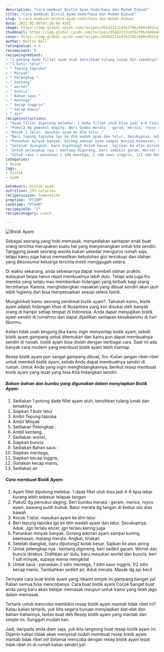 ```yaml
---
description: "Cara membuat Bistik Ayam Sederhana dan Mudah Dibuat"
title: "Cara membuat Bistik Ayam Sederhana dan Mudah Dibuat"
slug: 5-cara-membuat-bistik-ayam-sederhana-dan-mudah-dibuat
date: 2021-02-09T07:20:09.436Z
image: https://img-global.cpcdn.com/recipes/d5dd2213c0f6270b/680x482cq70/bistik-ayam-foto-resep-utama.jpg
thumbnail: https://img-global.cpcdn.com/recipes/d5dd2213c0f6270b/680x482cq70/bistik-ayam-foto-resep-utama.jpg
cover: https://img-global.cpcdn.com/recipes/d5dd2213c0f6270b/680x482cq70/bistik-ayam-foto-resep-utama.jpg
author: Martin Ball
ratingvalue: 4.5
reviewcount: 9
recipeingredient:
- "1 potong dada fillet ayam utuh bersihkan tulang lunak dan lemaknya"
- "1 butir telur"
- " Tepung tapioka"
- " Minyak"
- " Pelengkap "
- " kentang"
- " wortel"
- " buncis"
- " Bahan saus "
- " mentega"
- " kecap inggris"
- " kecap manis"
- " air"
recipeinstructions:
- "Ayam fillet dipotong melebar. 1 dada fillet utuh bisa jadi 4-6 tipia lebar kurang lebih sebesar telapak tangan"
- "Pukul2 dg pemukul daging. Beri bumbu merata : garam, merica, royco ayam, bawang putih bubuk. Balur merata dg tangan di kedua sisi atas bawah"
- "Kocok 1 telur, masukan ayam ke dlm telur."
- "Beri tepung tapioka lgs ke dlm wadah ayam dan telur. Secukupnya. Aduk. Jgn terlalu encer, jgn terlalu kering juga"
- "Panaskan minyak banyak. Goreng adonan ayam sampai kuning keemasan, matang merata. Angkat, tiriskan"
- "Setelah diangkat, baru dipotong2 kotak besar. Sajikan ke atas piring"
- "Untuk pelengkap nya : kentang digoreng, beri sedikit garam. Wortel dan buncis direbus. Didihkan air dulu, baru masukan wortel dan buncis, beri 1 sdt minyak, supaya warna mengkilat"
- "Untuk saus : panaskan 2 sdm mentega, 1 sdm saus inggris, 1/2 sdm kecap manis. Tambahkan sedikit air. Aduk merata. Masak dg api kecil"
categories:
- Resep
tags:
- bistik
- ayam

katakunci: bistik ayam 
nutrition: 295 calories
recipecuisine: Indonesian
preptime: "PT19M"
cooktime: "PT44M"
recipeyield: "1"
recipecategory: Lunch

---
```



![Bistik Ayam](https://img-global.cpcdn.com/recipes/d5dd2213c0f6270b/680x482cq70/bistik-ayam-foto-resep-utama.jpg)

Sebagai seorang yang hobi memasak, menyediakan santapan enak buat orang tercinta merupakan suatu hal yang menyenangkan untuk kita sendiri. Tanggung jawab seorang  wanita bukan sekedar mengurus rumah saja, tetapi kamu juga harus memastikan kebutuhan gizi tercukupi dan olahan yang dikonsumsi keluarga tercinta mesti menggugah selera.

Di waktu  sekarang, anda sebenarnya dapat membeli olahan praktis walaupun tanpa harus repot membuatnya lebih dulu. Tetapi ada juga lho mereka yang selalu mau memberikan hidangan yang terbaik bagi orang tercintanya. Karena, menghidangkan masakan yang dibuat sendiri akan jauh lebih higienis dan bisa menyesuaikan sesuai selera famili. 



Mungkinkah kamu seorang penikmat bistik ayam?. Tahukah kamu, bistik ayam adalah hidangan khas di Nusantara yang kini disukai oleh banyak orang di hampir setiap tempat di Indonesia. Anda dapat menyajikan bistik ayam sendiri di rumahmu dan dapat dijadikan santapan kesukaanmu di hari liburmu.

Kalian tidak usah bingung jika kamu ingin menyantap bistik ayam, sebab bistik ayam gampang untuk ditemukan dan kamu pun dapat membuatnya sendiri di rumah. bistik ayam bisa diolah dengan berbagai cara. Saat ini ada banyak cara modern yang membuat bistik ayam lebih mantap.

Resep bistik ayam pun sangat gampang dibuat, lho. Kalian jangan ribet-ribet untuk membeli bistik ayam, sebab Anda dapat membuatnya sendiri di rumah. Untuk Anda yang ingin menghidangkannya, berikut resep membuat bistik ayam yang lezat yang bisa Kita hidangkan sendiri.

<!--inarticleads1-->

##### Bahan-bahan dan bumbu yang digunakan dalam menyiapkan Bistik Ayam:

1. Sediakan 1 potong dada fillet ayam utuh, bersihkan tulang lunak dan lemaknya
1. Siapkan 1 butir telur
1. Ambil  Tepung tapioka
1. Ambil  Minyak
1. Sediakan  Pelengkap :
1. Ambil  kentang,
1. Sediakan  wortel,
1. Siapkan  buncis
1. Sediakan  Bahan saus :
1. Siapkan  mentega,
1. Siapkan  kecap inggris,
1. Gunakan  kecap manis,
1. Sediakan  air




<!--inarticleads2-->

##### Cara membuat Bistik Ayam:

1. Ayam fillet dipotong melebar. 1 dada fillet utuh bisa jadi 4-6 tipia lebar kurang lebih sebesar telapak tangan
1. Pukul2 dg pemukul daging. Beri bumbu merata : garam, merica, royco ayam, bawang putih bubuk. Balur merata dg tangan di kedua sisi atas bawah
1. Kocok 1 telur, masukan ayam ke dlm telur.
1. Beri tepung tapioka lgs ke dlm wadah ayam dan telur. Secukupnya. Aduk. Jgn terlalu encer, jgn terlalu kering juga
1. Panaskan minyak banyak. Goreng adonan ayam sampai kuning keemasan, matang merata. Angkat, tiriskan
1. Setelah diangkat, baru dipotong2 kotak besar. Sajikan ke atas piring
1. Untuk pelengkap nya : kentang digoreng, beri sedikit garam. Wortel dan buncis direbus. Didihkan air dulu, baru masukan wortel dan buncis, beri 1 sdt minyak, supaya warna mengkilat
1. Untuk saus : panaskan 2 sdm mentega, 1 sdm saus inggris, 1/2 sdm kecap manis. Tambahkan sedikit air. Aduk merata. Masak dg api kecil




Ternyata cara buat bistik ayam yang nikamt simple ini gampang banget ya! Kalian semua bisa mencobanya. Cara buat bistik ayam Cocok banget buat anda yang baru akan belajar memasak maupun untuk kamu yang telah jago dalam memasak.

Tertarik untuk mencoba membikin resep bistik ayam mantab tidak ribet ini? Kalau kalian tertarik, yuk kita segera buruan menyiapkan alat-alat dan bahan-bahannya, lantas buat deh Resep bistik ayam yang mantab dan simple ini. Sungguh mudah kan. 

Jadi, daripada anda diam saja, yuk kita langsung buat resep bistik ayam ini. Dijamin kalian tiidak akan menyesal sudah membuat resep bistik ayam mantab tidak ribet ini! Selamat mencoba dengan resep bistik ayam lezat tidak ribet ini di rumah kalian sendiri,ya!.

